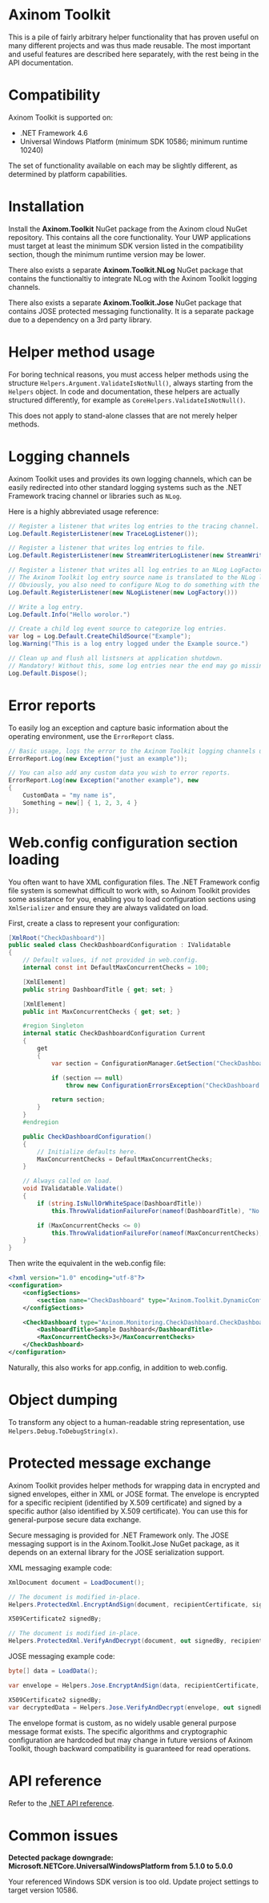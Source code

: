 
# Axinom Toolkit

This is a pile of fairly arbitrary helper functionality that has proven useful on many different projects and was thus made reusable. The most important and useful features are described here separately, with the rest being in the API documentation.

# Compatibility

Axinom Toolkit is supported on:

* .NET Framework 4.6
* Universal Windows Platform (minimum SDK 10586; minimum runtime 10240)

The set of functionality available on each may be slightly different, as determined by platform capabilities.

# Installation

Install the **Axinom.Toolkit** NuGet package from the Axinom cloud NuGet repository. This contains all the core functionality. Your UWP applications must target at least the minimum SDK version listed in the compatibility section, though the minimum runtime version may be lower.

There also exists a separate **Axinom.Toolkit.NLog** NuGet package that contains the functionaltiy to integrate NLog with the Axinom Toolkit logging channels.

There also exists a separate **Axinom.Toolkit.Jose** NuGet package that contains JOSE protected messaging functionality. It is a separate package due to a dependency on a 3rd party library.

# Helper method usage

For boring technical reasons, you must access helper methods using the structure `Helpers.Argument.ValidateIsNotNull()`, always starting from the `Helpers` object. In code and documentation, these helpers are actually structured differently, for example as `CoreHelpers.ValidateIsNotNull()`.

This does not apply to stand-alone classes that are not merely helper methods.

# Logging channels

Axinom Toolkit uses and provides its own logging channels, which can be easily redirected into other standard logging systems such as the .NET Framework tracing channel or libraries such as `NLog`.

Here is a highly abbreviated usage reference:

```csharp
// Register a listener that writes log entries to the tracing channel.
Log.Default.RegisterListener(new TraceLogListener());

// Register a listener that writes log entries to file.
Log.Default.RegisterListener(new StreamWriterLogListener(new StreamWriter(File.Create("Log.log"))));

// Register a listener that writes all log entries to an NLog LogFactory.
// The Axinom Toolkit log entry source name is translated to the NLog logger name.
// Obviously, you also need to configure NLog to do something with the entries in real world code!
Log.Default.RegisterListener(new NLogListener(new LogFactory()))

// Write a log entry.
Log.Default.Info("Hello worolor.")

// Create a child log event source to categorize log entries.
var log = Log.Default.CreateChildSource("Example");
log.Warning("This is a log entry logged under the Example source.")

// Clean up and flush all listsners at application shutdown.
// Mandatory! Without this, some log entries near the end may go missing, depending on the listeners you use!
Log.Default.Dispose();
```

# Error reports

To easily log an exception and capture basic information about the operating environment, use the `ErrorReport` class.

```csharp
// Basic usage, logs the error to the Axinom Toolkit logging channels under the "ErrorReport" source.
ErrorReport.Log(new Exception("just an example"));

// You can also add any custom data you wish to error reports.
ErrorReport.Log(new Exception("another example"), new
{
	CustomData = "my name is",
	Something = new[] { 1, 2, 3, 4 }
});
```

# Web.config configuration section loading

You often want to have XML configuration files. The .NET Framework config file system is somewhat difficult to work with, so Axinom Toolkit provides some assistance for you, enabling you to load configuration sections using `XmlSerializer` and ensure they are always validated on load.

First, create a class to represent your configuration:

```csharp
[XmlRoot("CheckDashboard")]
public sealed class CheckDashboardConfiguration : IValidatable
{
	// Default values, if not provided in web.config.
	internal const int DefaultMaxConcurrentChecks = 100;

	[XmlElement]
	public string DashboardTitle { get; set; }

	[XmlElement]
	public int MaxConcurrentChecks { get; set; }

	#region Singleton
	internal static CheckDashboardConfiguration Current
	{
		get
		{
			var section = ConfigurationManager.GetSection("CheckDashboard") as CheckDashboardConfiguration;

			if (section == null)
				throw new ConfigurationErrorsException("CheckDashboard configuration section is missing or invalid.");

			return section;
		}
	}
	#endregion

	public CheckDashboardConfiguration()
	{
		// Initialize defaults here.
		MaxConcurrentChecks = DefaultMaxConcurrentChecks;
	}

	// Always called on load.
	void IValidatable.Validate()
	{
		if (string.IsNullOrWhiteSpace(DashboardTitle))
			this.ThrowValidationFailureFor(nameof(DashboardTitle), "No dashboard title has been set in the check dashboard configuration.");

		if (MaxConcurrentChecks <= 0)
			this.ThrowValidationFailureFor(nameof(MaxConcurrentChecks), "Must be positive.");
	}
}
```

Then write the equivalent in the web.config file:

```xml
<?xml version="1.0" encoding="utf-8"?>
<configuration>
	<configSections>
		<section name="CheckDashboard" type="Axinom.Toolkit.DynamicConfigurationSection, Axinom.Toolkit.DotNet" />
	</configSections>

	<CheckDashboard type="Axinom.Monitoring.CheckDashboard.CheckDashboardConfiguration, Axinom.Monitoring.CheckDashboard">
		<DashboardTitle>Sample Dashboard</DashboardTitle>
		<MaxConcurrentChecks>3</MaxConcurrentChecks>
	</CheckDashboard>
</configuration>
```

Naturally, this also works for app.config, in addition to web.config.

# Object dumping

To transform any object to a human-readable string representation, use `Helpers.Debug.ToDebugString(x)`.

# Protected message exchange

Axinom Toolkit provides helper methods for wrapping data in encrypted and signed envelopes, either in XML or JOSE format. The envelope is encrypted for a specific recipient (identified by X.509 certificate) and signed by a specific author (also identified by X.509 certificate). You can use this for general-purpose secure data exchange.

Secure messaging is provided for .NET Framework only. The JOSE messaging support is in the Axinom.Toolkit.Jose NuGet package, as it depends on an external library for the JOSE serialization support.

XML messaging example code:

```csharp
XmlDocument document = LoadDocument();

// The document is modified in-place.
Helpers.ProtectedXml.EncryptAndSign(document, recipientCertificate, signerCertificateWithPrivateKey);

X509Certificate2 signedBy;

// The document is modified in-place.
Helpers.ProtectedXml.VerifyAndDecrypt(document, out signedBy, recipientCertificateWithPrivateKey);
```

JOSE messaging example code:

```csharp
byte[] data = LoadData();

var envelope = Helpers.Jose.EncryptAndSign(data, recipientCertificate, signerCertificateWithPrivateKey);

X509Certificate2 signedBy;
var decryptedData = Helpers.Jose.VerifyAndDecrypt(envelope, out signedBy, recipientCertificateWithPrivateKey);
```

The envelope format is custom, as no widely usable general purpose message format exists. The specific algorithms and cryptographic configuration are hardcoded but may change in future versions of Axinom Toolkit, though backward compatibility is guaranteed for read operations.

# API reference

Refer to the [.NET API reference](api/index.md).

# Common issues

**Detected package downgrade: Microsoft.NETCore.UniversalWindowsPlatform from 5.1.0 to 5.0.0**

Your referenced Windows SDK version is too old. Update project settings to target version 10586.